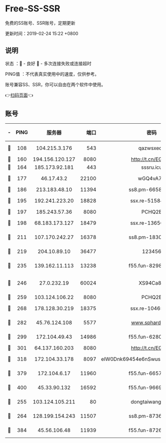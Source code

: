 # Free-SS-SSR

免费的SS账号、SSR账号，定期更新

更新时间：2019-02-24 15:22 +0800

## 说明

状态     ：🙂 - 良好 🙁 - 多次连接失败或连接超时

PING值   ：不代表真实使用中的速度，仅供参考。

账号兼容SS、SSR，你可以自由在两个软件中使用。

👉[扫码页面](https://liesauer.github.io/free-ss-ssr.github.io/)👈

## 账号

|-|PING|服务器|端口|密码|加密方式|区域|
|:----:|:----:|:-----:|-----:|:----:|:----:|:----:|
|🙂|108|104.215.3.176|543|qazwsxedc|aes-256-gcm|JP|
|🙂|160|194.156.120.127|8080|http://t.cn/EGJIyrl|rc4-md5|RU|
|🙂|164|185.173.92.181|443|sssru.icu|rc4-md5|RU|
|🙂|177|46.17.43.2|22100|wGQ4vA7D|aes-256-gcm|RU|
|🙂|186|213.183.48.10|11394|ss8.pm-66583704|rc4-md5|RU|
|🙂|195|192.241.223.20|18828|ssx.re-51584753|aes-256-cfb|US|
|🙂|197|185.243.57.36|8080|PCHQ2E|rc4-md5|US|
|🙂|198|68.183.173.127|18479|ssx.re-13656982|aes-256-cfb|US|
|🙂|211|107.170.242.27|16378|ss8.pm-18305798|aes-256-cfb|US|
|🙂|219|204.10.89.10|36477|123456|aes-256-cfb|US|
|🙂|235|139.162.11.113|13238|f55.fun-82987043|aes-256-cfb|SG|
|🙂|246|27.0.232.19|60024|XS94Ca8K|xchacha20-ietf-poly1305|HK|
|🙂|259|103.124.106.22|8080|PCHQ2E|rc4-md5|US|
|🙂|268|178.128.30.219|18375|ssx.re-10465888|aes-256-cfb|SG|
|🙂|282|45.76.124.108|5577|www.sphard.com|aes-256-cfb|AU|
|🙂|299|172.104.49.43|14986|f55.fun-62809242|aes-256-cfb|SG|
|🙂|301|64.137.160.203|8080|http://t.cn/EGJIyrl|rc4-md5|CA|
|🙂|318|172.104.33.178|8097|eIW0Dnk69454e6nSwuspv9DmS201tQ0D|aes-256-cfb|SG|
|🙂|379|172.104.6.17|11960|f55.fun-66579166|aes-256-cfb|US|
|🙂|400|45.33.90.132|16592|f55.fun-96694755|aes-256-cfb|US|
|🙂|255|103.124.105.211|80|dongtaiwang.com|aes-256-cfb|US|
|🙂|264|128.199.154.243|11507|ss8.pm-87365089|aes-256-cfb|SG|
|🙁|384|45.56.106.48|11939|f55.fun-87263738|aes-256-cfb|US|

